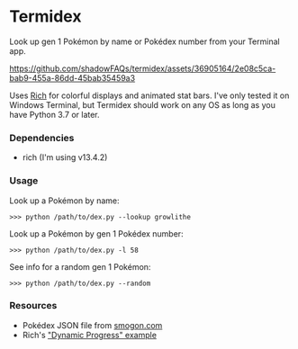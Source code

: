 # Termidex

Look up gen 1 Pokémon by name or Pokédex number from your Terminal app.



https://github.com/shadowFAQs/termidex/assets/36905164/2e08c5ca-bab9-455a-86dd-45bab35459a3



Uses [Rich](https://github.com/Textualize/rich) for colorful displays and animated stat bars. I've only tested it on Windows Terminal, but Termidex should work on any OS as long as you have Python 3.7 or later.

### Dependencies

- rich (I'm using v13.4.2)

### Usage

Look up a Pokémon by name:

`>>> python /path/to/dex.py --lookup growlithe`

Look up a Pokémon by gen 1 Pokédex number:

`>>> python /path/to/dex.py -l 58`

See info for a random gen 1 Pokémon:

`>>> python /path/to/dex.py --random`

### Resources

- Pokédex JSON file from [smogon.com](https://smogon.com)
- Rich's ["Dynamic Progress" example](https://github.com/Textualize/rich/blob/master/examples/dynamic_progress.py)

